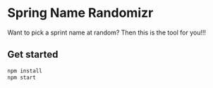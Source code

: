 # Spring Name Randomizr

Want to pick a sprint name at random? Then this is the tool for you!!!


## Get started

```sh
npm install
npm start
````